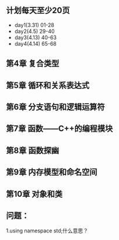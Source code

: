 ## 计划每天至少20页
- day1(3.31) 01-28
- day2(4.5)  29-40
- day3(4.13) 40-63
- day4(4.14) 65-68


## 第4章 复合类型

## 第5章 循环和关系表达式

## 第6章 分支语句和逻辑运算符

## 第7章 函数——C++的编程模块

## 第8章 函数探幽

## 第9章 内存模型和命名空间

## 第10章 对象和类

## 问题：
1.using namespace std;什么意思？






